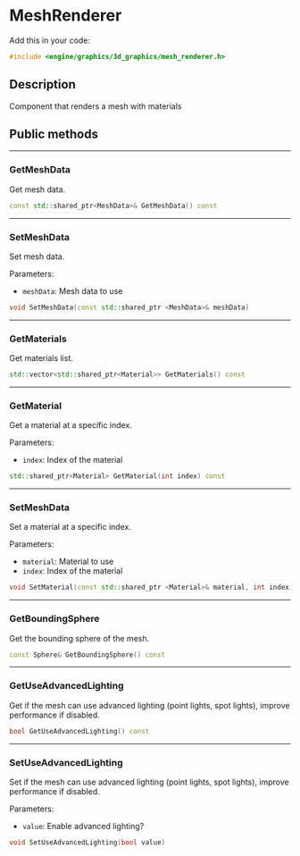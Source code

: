 # MeshRenderer

Add this in your code:
```cpp
#include <engine/graphics/3d_graphics/mesh_renderer.h>
```

## Description

Component that renders a mesh with materials

## Public methods

---
### GetMeshData
Get mesh data.
```cpp
const std::shared_ptr<MeshData>& GetMeshData() const
```

---
### SetMeshData
Set mesh data.

Parameters:
- `meshData`: Mesh data to use
```cpp
void SetMeshData(const std::shared_ptr <MeshData>& meshData)
```

---
### GetMaterials
Get materials list.
```cpp
std::vector<std::shared_ptr<Material>> GetMaterials() const
```

---
### GetMaterial
Get a material at a specific index.

Parameters:
- `index`: Index of the material
```cpp
std::shared_ptr<Material> GetMaterial(int index) const
```

---
### SetMeshData
Set a material at a specific index.

Parameters:
- `material`: Material to use
- `index`: Index of the material
```cpp
void SetMaterial(const std::shared_ptr <Material>& material, int index)
```

---
### GetBoundingSphere
Get the bounding sphere of the mesh.
```cpp
const Sphere& GetBoundingSphere() const
```

---
### GetUseAdvancedLighting
Get if the mesh can use advanced lighting (point lights, spot lights), improve performance if disabled.
```cpp
bool GetUseAdvancedLighting() const
```

---
### SetUseAdvancedLighting
Set if the mesh can use advanced lighting (point lights, spot lights), improve performance if disabled.

Parameters:
- `value`: Enable advanced lighting?
```cpp
void SetUseAdvancedLighting(bool value)
```